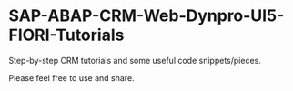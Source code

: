 # SAP-ABAP-CRM-Web-Dynpro-UI5-FIORI-Tutorials
Step-by-step CRM tutorials and some useful code snippets/pieces.

Please feel free to use and share.
